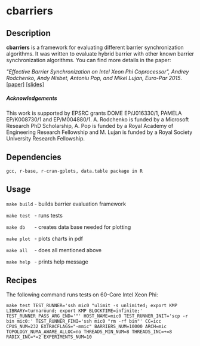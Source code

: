 cbarriers
=========

Description
-----------
**cbarriers** is a framework for evaluating different barrier synchronization
algorithms. It was written to evaluate hybrid barrier with other known
barrier synchronization algorithms. You can find more details in the paper:

*"Effective Barrier Synchronization on Intel Xeon Phi Coprocessor",
Andrey Rodchenko, Andy Nisbet, Antoniu Pop, and Mikel Lujan, Euro-Par 2015*. [[paper]](https://www.research.manchester.ac.uk/portal/files/48218868/FULL_TEXT.PDF) [[slides]](http://apt.cs.manchester.ac.uk/people/arodchenko/Effective_Barrier_Synchronization_on_Intel_Xeon_Phi_Coprocessor_Slides.pdf)

##### Acknowledgements
This work is supported by EPSRC grants DOME EP/J016330/1, PAMELA EP/K008730/1
and EP/M004880/1. A. Rodchenko is funded by a Microsoft Research PhD
Scholarship, A. Pop is funded by a Royal Academy of Engineering Research
Fellowship and M. Lujan is funded by a Royal Society University Research
Fellowship.

Dependencies
-----
`gcc, r-base, r-cran-gplots, data.table package in R`

Usage
-----
`make build` - builds barrier evaluation framework

`make test ` - runs tests

`make db   ` - creates data base needed for plotting

`make plot ` - plots charts in pdf

`make all  ` - does all mentioned above

`make help ` - prints help message

Recipes
--------
The following command runs tests on 60-Core Intel Xeon Phi:

`make test TEST_RUNNER='ssh mic0 "ulimit -s unlimited; export KMP LIBRARY=turnaround; export KMP BLOCKTIME=infinite;' TEST_RUNNER_PASS_ARG_END='"' HOST_NAME=mic0 TEST_RUNNER_INIT='scp -r bin mic0:' TEST_RUNNER_FINI='ssh mic0 "rm -rf bin"' CC=icc CPUS_NUM=232 EXTRACFLAGS="-mmic" BARRIERS_NUM=10000 ARCH=mic TOPOLOGY_NUMA_AWARE_ALLOC=no THREADS_MIN_NUM=8 THREADS_INC=+=8 RADIX_INC=*=2 EXPERIMENTS_NUM=10`
